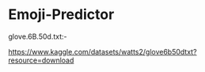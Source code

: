 # Emoji-Predictor

glove.6B.50d.txt:-

https://www.kaggle.com/datasets/watts2/glove6b50dtxt?resource=download
